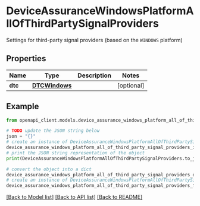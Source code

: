 # DeviceAssuranceWindowsPlatformAllOfThirdPartySignalProviders

Settings for third-party signal providers (based on the `WINDOWS` platform)

## Properties

Name | Type | Description | Notes
------------ | ------------- | ------------- | -------------
**dtc** | [**DTCWindows**](DTCWindows.md) |  | [optional] 

## Example

```python
from openapi_client.models.device_assurance_windows_platform_all_of_third_party_signal_providers import DeviceAssuranceWindowsPlatformAllOfThirdPartySignalProviders

# TODO update the JSON string below
json = "{}"
# create an instance of DeviceAssuranceWindowsPlatformAllOfThirdPartySignalProviders from a JSON string
device_assurance_windows_platform_all_of_third_party_signal_providers_instance = DeviceAssuranceWindowsPlatformAllOfThirdPartySignalProviders.from_json(json)
# print the JSON string representation of the object
print(DeviceAssuranceWindowsPlatformAllOfThirdPartySignalProviders.to_json())

# convert the object into a dict
device_assurance_windows_platform_all_of_third_party_signal_providers_dict = device_assurance_windows_platform_all_of_third_party_signal_providers_instance.to_dict()
# create an instance of DeviceAssuranceWindowsPlatformAllOfThirdPartySignalProviders from a dict
device_assurance_windows_platform_all_of_third_party_signal_providers_form_dict = device_assurance_windows_platform_all_of_third_party_signal_providers.from_dict(device_assurance_windows_platform_all_of_third_party_signal_providers_dict)
```
[[Back to Model list]](../README.md#documentation-for-models) [[Back to API list]](../README.md#documentation-for-api-endpoints) [[Back to README]](../README.md)


